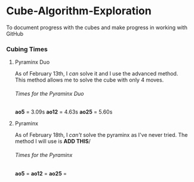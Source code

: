# Cube-Algorithm-Exploration
To document progress with the cubes and make progress in working with GitHub   


### **Cubing Times**

1. Pyraminx Duo
     
   As of February 13th, I *can* solve it and I use the advanced method.   
   This method allows me to solve the cube with only 4 moves. 
   
   ###### Times for the Pyraminx Duo 
   
   **ao5** = 3.09s
   **ao12** = 4.63s
   **ao25** = 5.60s

2. Pyraminx

   As of February 18th, I *can't* solve the pyraminx as I've never tried.
   The method I will use is **ADD THIS**/
   
   ###### Times for the Pyraminx
   
   **ao5** = 
   **ao12** =
   **ao25** = 

